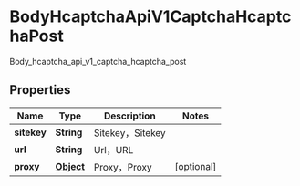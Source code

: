 

# BodyHcaptchaApiV1CaptchaHcaptchaPost

Body_hcaptcha_api_v1_captcha_hcaptcha_post
## Properties

Name | Type | Description | Notes
------------ | ------------- | ------------- | -------------
**sitekey** | **String** | Sitekey，Sitekey | 
**url** | **String** | Url，URL | 
**proxy** | [**Object**](.md) | Proxy，Proxy |  [optional]




